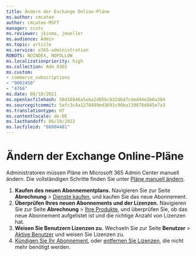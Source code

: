 ```yaml
---
title: Ändern der Exchange Online-Pläne
ms.author: cmcatee
author: cmcatee-MSFT
manager: scotv
ms.reviewer: jkinma, jmueller
ms.audience: Admin
ms.topic: article
ms.service: o365-administration
ROBOTS: NOINDEX, NOFOLLOW
ms.localizationpriority: high
ms.collection: Adm_O365
ms.custom:
- commerce_subscriptions
- "9002450"
- "4766"
ms.date: 08/10/2021
ms.openlocfilehash: 50d16846a5eba2d65bc832dbd7cded44e2b0a384
ms.sourcegitcommit: 5afc3c4a1270409ed3691c90ba139878d845e7a3
ms.translationtype: HT
ms.contentlocale: de-DE
ms.lasthandoff: 06/10/2022
ms.locfileid: "66004481"
---
```

# <a name="change-exchange-online-plans"></a>Ändern der Exchange Online-Pläne

Administratoren müssen Pläne im Microsoft 365 Admin Center manuell ändern. Die vollständigen Schritte finden Sie unter [Pläne manuell ändern](https://docs.microsoft.com/microsoft-365/commerce/subscriptions/change-plans-manually).

1. **Kaufen des neuen Abonnementplans.** Navigieren Sie zur Seite **Abrechnung** > [Dienste kaufen](https://admin.microsoft.com/AdminPortal/Home?ref=catalog), und kaufen Sie das neue Abonnement.
2. **Überprüfen Ihres neuen Abonnements und der Lizenzen.** Navigieren Sie zur Seite **Abrechnung** > [Ihre Produkte](https://admin.microsoft.com/AdminPortal/Home?ref=subscriptions), und überprüfen Sie, ob das neue Abonnement aufgelistet ist und die richtige Anzahl von Lizenzen hat.
3. **Weisen Sie Benutzern Lizenzen zu.** Wechseln Sie zur Seite **Benutzer** > [Aktive Benutzer](https://admin.microsoft.com/AdminPortal/Home?ref=users) und weisen Sie Lizenzen zu.
4. [Kündigen Sie Ihr Abonnement](https://docs.microsoft.com/microsoft-365/commerce/subscriptions/cancel-your-subscription), oder [entfernen Sie Lizenzen](https://docs.microsoft.com/microsoft-365/commerce/licenses/buy-licenses), die nicht mehr benötigt werden.